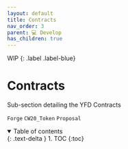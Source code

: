 ```yaml
---
layout: default
title: Contracts
nav_order: 3
parent: 💻 Develop
has_children: true
---
```


WIP
{: .label .label-blue}

# Contracts

Sub-section detailing the YFD Contracts

```Forge```
```CW20_Token```
```Proposal```

<details open markdown="block">
  <summary>
    Table of contents
  </summary>
  {: .text-delta }
1. TOC
{:toc}
</details>
